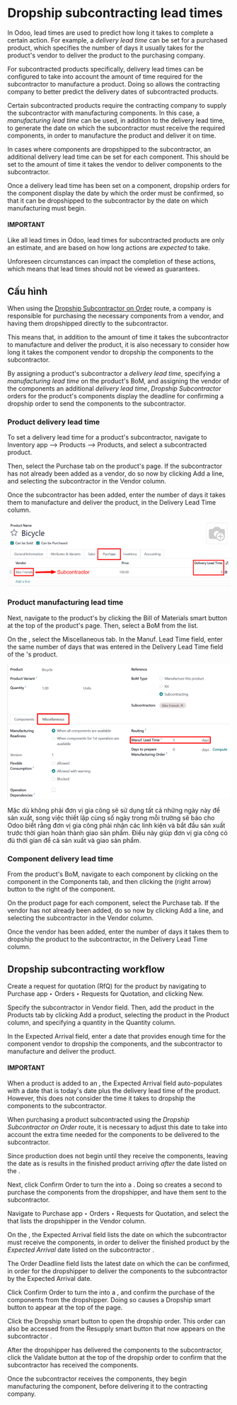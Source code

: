 # Dropship subcontracting lead times

In Odoo, lead times are used to predict how long it takes to complete a certain action. For example,
a *delivery lead time* can be set for a purchased product, which specifies the number of days it
usually takes for the product's vendor to deliver the product to the purchasing company.

For subcontracted products specifically, delivery lead times can be configured to take into account
the amount of time required for the subcontractor to manufacture a product. Doing so allows the
contracting company to better predict the delivery dates of subcontracted products.

Certain subcontracted products require the contracting company to supply the subcontractor with
manufacturing components. In this case, a *manufacturing lead time* can be used, in addition to the
delivery lead time, to generate the date on which the subcontractor must receive the required
components, in order to manufacture the product and deliver it on time.

In cases where components are dropshipped to the subcontractor, an additional delivery lead time
can be set for each component. This should be set to the amount of time it takes the vendor to
deliver components to the subcontractor.

Once a delivery lead time has been set on a component, dropship orders for the component display the
date by which the order must be confirmed, so that it can be dropshipped to the subcontractor by the
date on which manufacturing must begin.

#### IMPORTANT
Like all lead times in Odoo, lead times for subcontracted products are only an estimate, and are
based on how long actions are *expected* to take.

Unforeseen circumstances can impact the completion of these actions, which means that lead times
should not be viewed as guarantees.

## Cấu hình

When using the [Dropship Subcontractor on Order](subcontracting_dropship.md) route, a company is
responsible for purchasing the necessary components from a vendor, and having them dropshipped
directly to the subcontractor.

This means that, in addition to the amount of time it takes the subcontractor to manufacture and
deliver the product, it is also necessary to consider how long it takes the component vendor to
dropship the components to the subcontractor.

By assigning a product's subcontractor a *delivery lead time*, specifying a *manufacturing lead
time* on the product's BoM, and assigning the vendor of the components an additional *delivery lead
time*, *Dropship Subcontractor* orders for the product's components display the deadline for
confirming a dropship order to send the components to the subcontractor.

### Product delivery lead time

To set a delivery lead time for a product's subcontractor, navigate to Inventory app -->
Products --> Products, and select a subcontracted product.

Then, select the Purchase tab on the product's page. If the subcontractor has not
already been added as a vendor, do so now by clicking Add a line, and selecting the
subcontractor in the Vendor column.

Once the subcontractor has been added, enter the number of days it takes them to manufacture and
deliver the product, in the Delivery Lead Time column.

![The Delivery Lead Time field for a subcontractor, on the Purchase tab of a product page.](../../../../_images/delivery-lead-time1.png)

### Product manufacturing lead time

Next, navigate to the product's  by clicking the Bill of Materials smart button at
the top of the product's page. Then, select a BoM from the list.

On the , select the Miscellaneous tab. In the Manuf. Lead Time field,
enter the same number of days that was entered in the Delivery Lead Time field of the
's product.

![The Manuf. Lead Time field on a product's BoM.](../../../../_images/manufacturing-lead-time.png)

Mặc dù không phải đơn vị gia công sẽ sử dụng tất cả những ngày này để sản xuất, song việc thiết lập cùng số ngày trong mỗi trường sẽ báo cho Odoo biết rằng đơn vị gia công phải nhận các linh kiện và bắt đầu sản xuất trước thời gian hoàn thành giao sản phẩm. Điều này giúp đơn vị gia công có đủ thời gian để cả sản xuất và giao sản phẩm.

### Component delivery lead time

From the product's BoM, navigate to each component by clicking on the component in the
Components tab, and then clicking the <i class="oi oi-arrow-right"></i> (right arrow)
button to the right of the component.

On the product page for each component, select the Purchase tab. If the vendor has not
already been added, do so now by clicking Add a line, and selecting the subcontractor in
the Vendor column.

Once the vendor has been added, enter the number of days it takes them to dropship the product to
the subcontractor, in the Delivery Lead Time column.

## Dropship subcontracting workflow

Create a request for quotation (RfQ) for the product by navigating to Purchase app
‣ Orders ‣ Requests for Quotation, and clicking New.

Specify the subcontractor in Vendor field. Then, add the product in the
Products tab by clicking Add a product, selecting the product in the
Product column, and specifying a quantity in the Quantity column.

In the Expected Arrival field, enter a date that provides enough time for the component
vendor to dropship the components, and the subcontractor to manufacture and deliver the product.

#### IMPORTANT
When a product is added to an , the Expected Arrival field auto-populates with a
date that is today's date plus the delivery lead time of the product. However, this does not
consider the time it takes to dropship the components to the subcontractor.

When purchasing a product subcontracted using the *Dropship Subcontractor on Order* route, it is
necessary to adjust this date to take into account the extra time needed for the components to be
delivered to the subcontractor.

Since production does not begin until they receive the components, leaving the date as is results
in the finished product arriving *after* the date listed on the .

Next, click Confirm Order to turn the  into a . Doing so creates a second 
to purchase the components from the dropshipper, and have them sent to the subcontractor.

Navigate to Purchase app ‣ Orders ‣ Requests for Quotation, and select the
 that lists the dropshipper in the Vendor column.

On the , the Expected Arrival field lists the date on which the subcontractor must
receive the components, in order to deliver the finished product by the *Expected Arrival* date
listed on the subcontractor .

The Order Deadline field lists the latest date on which the  can be confirmed, in
order for the dropshipper to deliver the components to the subcontractor by the Expected
Arrival date.

Click Confirm Order to turn the  into a , and confirm the purchase of the
components from the dropshipper. Doing so causes a Dropship smart button to appear at
the top of the page.

Click the Dropship smart button to open the dropship order. This order can also be
accessed from the Resupply smart button that now appears on the subcontractor .

After the dropshipper has delivered the components to the subcontractor, click the
Validate button at the top of the dropship order to confirm that the subcontractor has
received the components.

Once the subcontractor receives the components, they begin manufacturing the component, before
delivering it to the contracting company.

